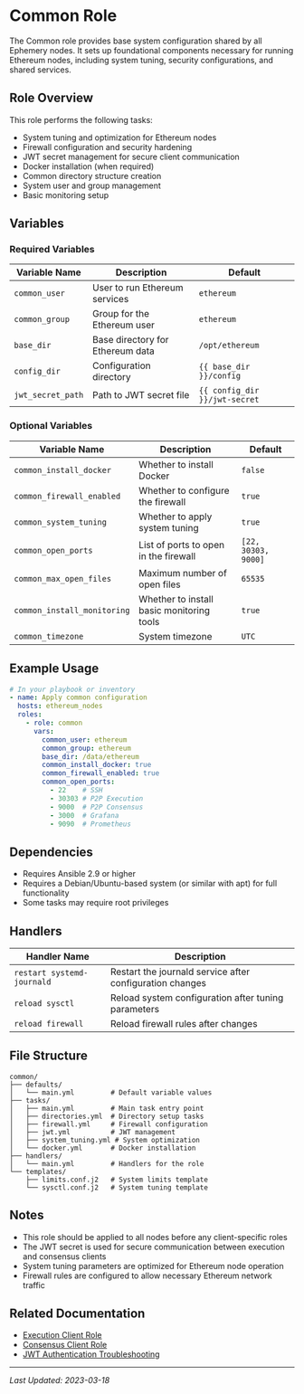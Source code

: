 # Common Role

The Common role provides base system configuration shared by all Ephemery nodes. It sets up foundational components necessary for running Ethereum nodes, including system tuning, security configurations, and shared services.

## Role Overview

This role performs the following tasks:

- System tuning and optimization for Ethereum nodes
- Firewall configuration and security hardening
- JWT secret management for secure client communication
- Docker installation (when required)
- Common directory structure creation
- System user and group management
- Basic monitoring setup

## Variables

### Required Variables

| Variable Name | Description | Default |
|---------------|-------------|---------|
| `common_user` | User to run Ethereum services | `ethereum` |
| `common_group` | Group for the Ethereum user | `ethereum` |
| `base_dir` | Base directory for Ethereum data | `/opt/ethereum` |
| `config_dir` | Configuration directory | `{{ base_dir }}/config` |
| `jwt_secret_path` | Path to JWT secret file | `{{ config_dir }}/jwt-secret` |

### Optional Variables

| Variable Name | Description | Default |
|---------------|-------------|---------|
| `common_install_docker` | Whether to install Docker | `false` |
| `common_firewall_enabled` | Whether to configure the firewall | `true` |
| `common_system_tuning` | Whether to apply system tuning | `true` |
| `common_open_ports` | List of ports to open in the firewall | `[22, 30303, 9000]` |
| `common_max_open_files` | Maximum number of open files | `65535` |
| `common_install_monitoring` | Whether to install basic monitoring tools | `true` |
| `common_timezone` | System timezone | `UTC` |

## Example Usage

```yaml
# In your playbook or inventory
- name: Apply common configuration
  hosts: ethereum_nodes
  roles:
    - role: common
      vars:
        common_user: ethereum
        common_group: ethereum
        base_dir: /data/ethereum
        common_install_docker: true
        common_firewall_enabled: true
        common_open_ports:
          - 22    # SSH
          - 30303 # P2P Execution
          - 9000  # P2P Consensus
          - 3000  # Grafana
          - 9090  # Prometheus
```

## Dependencies

- Requires Ansible 2.9 or higher
- Requires a Debian/Ubuntu-based system (or similar with apt) for full functionality
- Some tasks may require root privileges

## Handlers

| Handler Name | Description |
|--------------|-------------|
| `restart systemd-journald` | Restart the journald service after configuration changes |
| `reload sysctl` | Reload system configuration after tuning parameters |
| `reload firewall` | Reload firewall rules after changes |

## File Structure

```
common/
├── defaults/
│   └── main.yml         # Default variable values
├── tasks/
│   ├── main.yml         # Main task entry point
│   ├── directories.yml  # Directory setup tasks  
│   ├── firewall.yml     # Firewall configuration
│   ├── jwt.yml          # JWT management
│   ├── system_tuning.yml # System optimization
│   └── docker.yml       # Docker installation
├── handlers/
│   └── main.yml         # Handlers for the role
└── templates/
    ├── limits.conf.j2   # System limits template
    └── sysctl.conf.j2   # System tuning template
```

## Notes

- This role should be applied to all nodes before any client-specific roles
- The JWT secret is used for secure communication between execution and consensus clients
- System tuning parameters are optimized for Ethereum node operation
- Firewall rules are configured to allow necessary Ethereum network traffic

## Related Documentation

- [Execution Client Role](execution_client.md)
- [Consensus Client Role](consensus_client.md)
- [JWT Authentication Troubleshooting](../troubleshooting/jwt_authentication.md)

---

*Last Updated: 2023-03-18*
